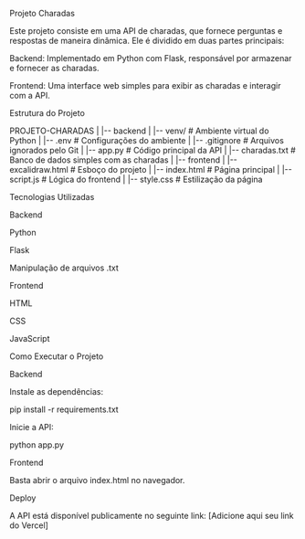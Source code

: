 Projeto Charadas

Este projeto consiste em uma API de charadas, que fornece perguntas e respostas de maneira dinâmica. Ele é dividido em duas partes principais:

Backend: Implementado em Python com Flask, responsável por armazenar e fornecer as charadas.

Frontend: Uma interface web simples para exibir as charadas e interagir com a API.

Estrutura do Projeto

PROJETO-CHARADAS
|
|-- backend
|   |-- venv/          # Ambiente virtual do Python
|   |-- .env          # Configurações do ambiente
|   |-- .gitignore    # Arquivos ignorados pelo Git
|   |-- app.py        # Código principal da API
|   |-- charadas.txt  # Banco de dados simples com as charadas
|
|-- frontend
|   |-- excalidraw.html # Esboço do projeto
|   |-- index.html      # Página principal
|   |-- script.js       # Lógica do frontend
|   |-- style.css       # Estilização da página

Tecnologias Utilizadas

Backend

 Python

 Flask

Manipulação de arquivos .txt

Frontend

 HTML

 CSS

 JavaScript

Como Executar o Projeto

Backend

Instale as dependências:

pip install -r requirements.txt

Inicie a API:

python app.py

Frontend

Basta abrir o arquivo index.html no navegador.

Deploy

A API está disponível publicamente no seguinte link:
[Adicione aqui seu link do Vercel]
